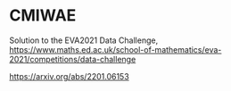 # CMIWAE
Solution to the EVA2021 Data Challenge, https://www.maths.ed.ac.uk/school-of-mathematics/eva-2021/competitions/data-challenge

https://arxiv.org/abs/2201.06153
